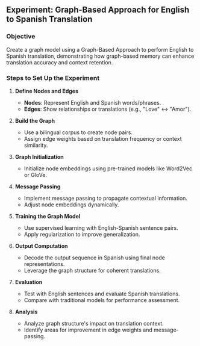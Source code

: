 ## Experiment: Graph-Based Approach for English to Spanish Translation

### Objective
Create a graph model using a Graph-Based Approach to perform English to Spanish translation, demonstrating how graph-based memory can enhance translation accuracy and context retention.

### Steps to Set Up the Experiment

1. **Define Nodes and Edges**
   - **Nodes**: Represent English and Spanish words/phrases.
   - **Edges**: Show relationships or translations (e.g., "Love" ↔ "Amor").

2. **Build the Graph**
   - Use a bilingual corpus to create node pairs.
   - Assign edge weights based on translation frequency or context similarity.

3. **Graph Initialization**
   - Initialize node embeddings using pre-trained models like Word2Vec or GloVe.

4. **Message Passing**
   - Implement message passing to propagate contextual information.
   - Adjust node embeddings dynamically.

5. **Training the Graph Model**
   - Use supervised learning with English-Spanish sentence pairs.
   - Apply regularization to improve generalization.

6. **Output Computation**
   - Decode the output sequence in Spanish using final node representations.
   - Leverage the graph structure for coherent translations.

7. **Evaluation**
   - Test with English sentences and evaluate Spanish translations.
   - Compare with traditional models for performance assessment.

8. **Analysis**
   - Analyze graph structure's impact on translation context.
   - Identify areas for improvement in edge weights and message-passing.